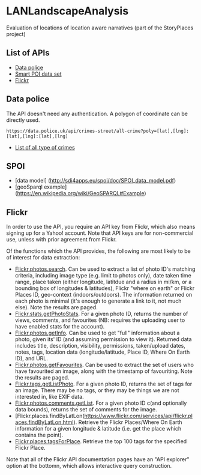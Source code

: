 # LANLandscapeAnalysis
Evaluation of locations of location aware narratives (part of the StoryPlaces project)


## List of APIs

* [Data police](https://data.police.uk/)
* [Smart POI data set](http://sdi4apps.eu/spoi/)
* [Flickr](https://www.flickr.com/services/developer/api/)

## Data police

The API doesn't need any authentication. A polygon of coordinate can be directly used. 

```
https://data.police.uk/api/crimes-street/all-crime?poly=[lat],[lng]:[lat],[lng]:[lat],[lng]
```
* [List of all type of crimes](https://www.police.uk/about-this-site/faqs/#what-do-the-crime-categories-mean)

## SPOI
* [data model] (http://sdi4apps.eu/spoi/doc/SPOI_data_model.pdf)
* [geoSparql example] (https://en.wikipedia.org/wiki/GeoSPARQL#Example)


## Flickr

In order to use the API, you require an API key from Flickr, which also means signing up for a Yahoo! account.  Note that API keys are for non-commercial use, unless with prior agreement from Flickr.

Of the functions which the API provides, the following are most likely to be of interest for data extraction:
* [Flickr.photos.search](https://www.flickr.com/services/api/flickr.photos.search.html).  Can be used to extract a list of photo ID's matching criteria, including image type (e.g. limit to photos only), date taken time range, place taken (either longitude, latitdue and a radius in mi/km, or a bounding box of longitudes & latitudes), Flickr "where on earth" or Flickr Places ID, geo-context (indoors/outdoors).  The information returned on each photo is minimal (it's enough to generate a link to it, not much else).  Note the results are paged.
* [Flickr.stats.getPhotoStats](https://www.flickr.com/services/api/flickr.stats.getPhotoStats.html).  For a given photo ID, returns the number of views, comments, and favourites (NB: requires the uploading user to have enabled stats for the account).
* [Flickr.photos.getInfo](https://www.flickr.com/services/api/flickr.photos.getInfo.html).  Can be used to get "full" information about a photo, given its' ID (and assuming permission to view it).  Returned data includes title, description, visibility, permissions, taken/upload dates, notes, tags, location data (longitude/latitude, Place ID, Where On Earth ID), and URL.
* [Flickr.photos.getFavourites](https://www.flickr.com/services/api/flickr.photos.getFavorites.html). Can be used to extract the set of users who have favourited an image, along with the timestamp of favouriting.  Note the results are paged.
* [Flickr.tags.getListPhoto](https://www.flickr.com/services/api/explore/flickr.tags.getListPhoto). For a given photo ID, returns the set of tags for an image.  There may be no tags, or they may be things we are not interested in, like EXIF data.
* [Flickr.photos.comments.getList](https://www.flickr.com/services/api/flickr.photos.comments.getList.html). For a given photo ID c(and optionally data bounds), returns the set of comments for the image.
* [Flickr.places.findByLatLon(https://www.flickr.com/services/api/flickr.places.findByLatLon.html).  Retrieve the Flickr Places/Where On Earth information for a given longitude & latitude (i.e. get the place which contains the point).
* [Flickr.places.tagsForPlace](https://www.flickr.com/services/api/flickr.places.tagsForPlace.html). Retrieve the top 100 tags for the specified Flickr Place.

Note that all of the Flickr API documentation pages have an "API explorer" option at the bottomn, which allows interactive query construction.
